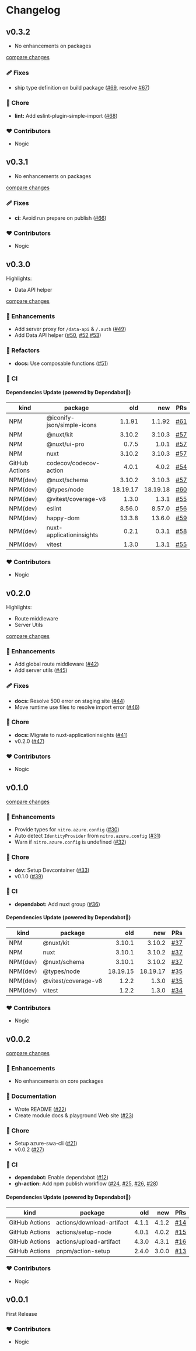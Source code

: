 # Changelog

## v0.3.2

- No enhancements on packages

[compare changes](https://github.com/ddradar/nuxt-swa/compare/v0.3.1...v0.3.2)

### 🩹 Fixes

- ship type definition on build package ([#69](https://github.com/ddradar/nuxt-swa/pull/69), resolve [#67](https://github.com/ddradar/nuxt-swa/issues/67))

### 🏡 Chore

- **lint:** Add eslint-plugin-simple-import ([#68](https://github.com/ddradar/nuxt-swa/pull/68))

### ❤️ Contributors

- Nogic

## v0.3.1

- No enhancements on packages

[compare changes](https://github.com/ddradar/nuxt-swa/compare/v0.3.0...v0.3.1)

### 🩹 Fixes

- **ci:** Avoid run prepare on publish ([#66](https://github.com/ddradar/nuxt-swa/pull/66))

### ❤️ Contributors

- Nogic

## v0.3.0

Highlights:
- Data API helper

[compare changes](https://github.com/ddradar/nuxt-swa/compare/v0.2.0...v0.3.0)

### 🚀 Enhancements

- Add server proxy for `/data-api` & `/.auth` ([#49](https://github.com/ddradar/nuxt-swa/pull/49))
- Add Data API helper ([#50](https://github.com/ddradar/nuxt-swa/pull/50), [#52](https://github.com/ddradar/nuxt-swa/pull/52),[#53](https://github.com/ddradar/nuxt-swa/pull/53))

### 💅 Refactors

- **docs:** Use composable functions ([#51](https://github.com/ddradar/nuxt-swa/pull/51))

### 🤖 CI

#### Dependencies Update (powered by Dependabot🤖)

|kind|package|old|new|PRs|
|----|-------|--:|--:|---|
|NPM|@iconify-json/simple-icons|1.1.91|1.1.92|[#61](https://github.com/ddradar/nuxt-swa/pull/61)|
|NPM|@nuxt/kit|3.10.2|3.10.3|[#57](https://github.com/ddradar/nuxt-swa/pull/57)|
|NPM|@nuxt/ui-pro|0.7.5|1.0.1|[#57](https://github.com/ddradar/nuxt-swa/pull/57)|
|NPM|nuxt|3.10.2|3.10.3|[#57](https://github.com/ddradar/nuxt-swa/pull/57)|
|GitHub Actions|codecov/codecov-action|4.0.1|4.0.2|[#54](https://github.com/ddradar/nuxt-swa/pull/54)|
|NPM(dev)|@nuxt/schema|3.10.2|3.10.3|[#57](https://github.com/ddradar/nuxt-swa/pull/57)|
|NPM(dev)|@types/node|18.19.17|18.19.18|[#60](https://github.com/ddradar/nuxt-swa/pull/60)|
|NPM(dev)|@vitest/coverage-v8|1.3.0|1.3.1|[#55](https://github.com/ddradar/nuxt-swa/pull/55)|
|NPM(dev)|eslint|8.56.0|8.57.0|[#56](https://github.com/ddradar/nuxt-swa/pull/56)|
|NPM(dev)|happy-dom|13.3.8|13.6.0|[#59](https://github.com/ddradar/nuxt-swa/pull/59)|
|NPM(dev)|nuxt-applicationinsights|0.2.1|0.3.1|[#58](https://github.com/ddradar/nuxt-swa/pull/58)|
|NPM(dev)|vitest|1.3.0|1.3.1|[#55](https://github.com/ddradar/nuxt-swa/pull/55)|

### ❤️ Contributors

- Nogic

## v0.2.0

Highlights:
- Route middleware
- Server Utils

[compare changes](https://github.com/ddradar/nuxt-swa/compare/v0.1.0...v0.2.0)

### 🚀 Enhancements

- Add global route middleware ([#42](https://github.com/ddradar/nuxt-swa/pull/42))
- Add server utils ([#45](https://github.com/ddradar/nuxt-swa/pull/45))

### 🩹 Fixes

- **docs:** Resolve 500 error on staging site ([#44](https://github.com/ddradar/nuxt-swa/pull/44))
- Move runtime use files to resolve import error ([#46](https://github.com/ddradar/nuxt-swa/pull/46))

### 🏡 Chore

- **docs:** Migrate to nuxt-applicationinsights ([#41](https://github.com/ddradar/nuxt-swa/pull/41))
- v0.2.0 ([#47](https://github.com/ddradar/nuxt-swa/pull/47))

### ❤️ Contributors

- Nogic

## v0.1.0

[compare changes](https://github.com/ddradar/nuxt-swa/compare/v0.0.2...v0.1.0)

### 🚀 Enhancements

- Provide types for `nitro.azure.config` ([#30](https://github.com/ddradar/nuxt-swa/pull/30))
- Auto detect `IdentityProvider` from `nitro.azure.config` ([#31](https://github.com/ddradar/nuxt-swa/pull/31))
- Warn if `nitro.azure.config` is undefined ([#32](https://github.com/ddradar/nuxt-swa/pull/32))

### 🏡 Chore

- **dev:** Setup Devcontainer ([#33](https://github.com/ddradar/nuxt-swa/pull/33))
- v0.1.0 ([#39](https://github.com/ddradar/nuxt-swa/pull/39))

### 🤖 CI

- **dependabot:** Add nuxt group ([#36](https://github.com/ddradar/nuxt-swa/pull/36))

#### Dependencies Update (powered by Dependabot🤖)

|kind|package|old|new|PRs|
|----|-------|--:|--:|---|
|NPM|@nuxt/kit|3.10.1|3.10.2|[#37](https://github.com/ddradar/nuxt-swa/pull/37)|
|NPM|nuxt|3.10.1|3.10.2|[#37](https://github.com/ddradar/nuxt-swa/pull/37)|
|NPM(dev)|@nuxt/schema|3.10.1|3.10.2|[#37](https://github.com/ddradar/nuxt-swa/pull/37)|
|NPM(dev)|@types/node|18.19.15|18.19.17| [#35](https://github.com/ddradar/nuxt-swa/pull/35)|
|NPM(dev)|@vitest/coverage-v8|1.2.2|1.3.0|[#35](https://github.com/ddradar/nuxt-swa/pull/34)|
|NPM(dev)|vitest|1.2.2|1.3.0|[#34](https://github.com/ddradar/nuxt-swa/pull/34)|

### ❤️ Contributors

- Nogic

## v0.0.2

[compare changes](https://github.com/ddradar/nuxt-swa/compare/v0.0.1...v0.0.2)

### 🚀 Enhancements

- No enhancements on core packages

### 📖 Documentation

- Wrote README ([#22](https://github.com/ddradar/nuxt-swa/pull/22))
- Create module docs & playground Web site ([#23](https://github.com/ddradar/nuxt-swa/pull/23))

### 🏡 Chore

- Setup azure-swa-cli ([#21](https://github.com/ddradar/nuxt-swa/pull/21))
- v0.0.2 ([#27](https://github.com/ddradar/nuxt-swa/pull/27))

### 🤖 CI

- **dependabot:** Enable dependabot ([#12](https://github.com/ddradar/nuxt-swa/pull/12))
- **gh-action:** Add npm publish workflow ([#24](https://github.com/ddradar/nuxt-swa/pull/24), [#25](https://github.com/ddradar/nuxt-swa/pull/25), [#26](https://github.com/ddradar/nuxt-swa/pull/26), [#28](https://github.com/ddradar/nuxt-swa/pull/28))

#### Dependencies Update (powered by Dependabot🤖)

|kind|package|old|new|PRs|
|----|-------|--:|--:|---|
|GitHub Actions|actions/download-artifact|4.1.1|4.1.2|[#14](https://github.com/ddradar/nuxt-swa/pull/14)|
|GitHub Actions|actions/setup-node|4.0.1|4.0.2|[#15](https://github.com/ddradar/nuxt-swa/pull/15)|
|GitHub Actions|actions/upload-artifact|4.3.0|4.3.1|[#16](https://github.com/ddradar/nuxt-swa/pull/16)|
|GitHub Actions|pnpm/action-setup|2.4.0|3.0.0|[#13](https://github.com/ddradar/nuxt-swa/pull/13)|

### ❤️ Contributors

- Nogic

## v0.0.1

First Release

### ❤️ Contributors

- Nogic
